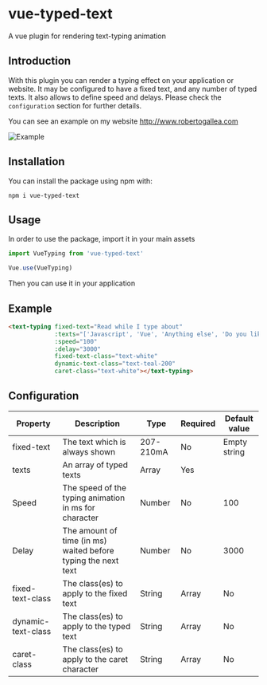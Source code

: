 # vue-typed-text
A vue plugin for rendering text-typing animation

## Introduction

With this plugin you can render a typing effect on your application or website. It may be configured to have a fixed text, and any number of typed texts. It also allows to define speed and delays. Please check the `configuration` section for further details.  

You can see an example on my website http://www.robertogallea.com

![Example](https://robertogallea.com/storage/53/typed.gif)

## Installation

You can install the package using npm with:

`
npm i vue-typed-text
`

## Usage

In order to use the package, import it in your main assets

```js
import VueTyping from 'vue-typed-text'

Vue.use(VueTyping)
```

Then you can use it in your application

## Example

```html
<text-typing fixed-text="Read while I type about"
             :texts="['Javascript', 'Vue', 'Anything else', 'Do you like it?']"
             :speed="100"
             :delay="3000"
             fixed-text-class="text-white"
             dynamic-text-class="text-teal-200"
             caret-class="text-white"></text-typing>
```

## Configuration

| Property | Description | Type | Required | Default value |
|--------------------|---------------------------------------------------------------|----------------|----------|---------------|
| fixed-text | The text which is always shown | 207-210mA | No | Empty string |
| texts | An array of typed texts | Array | Yes |  |
| Speed | The speed of the typing animation in ms for character | Number | No | 100 |
| Delay | The amount of time (in ms) waited before typing the next text | Number | No | 3000 |
| fixed-text-class | The class(es) to apply to the fixed text | String | Array | No |  |
| dynamic-text-class | The class(es) to apply to the typed text | String | Array | No |  |
| caret-class | The class(es) to apply to the caret character | String | Array | No |  |
